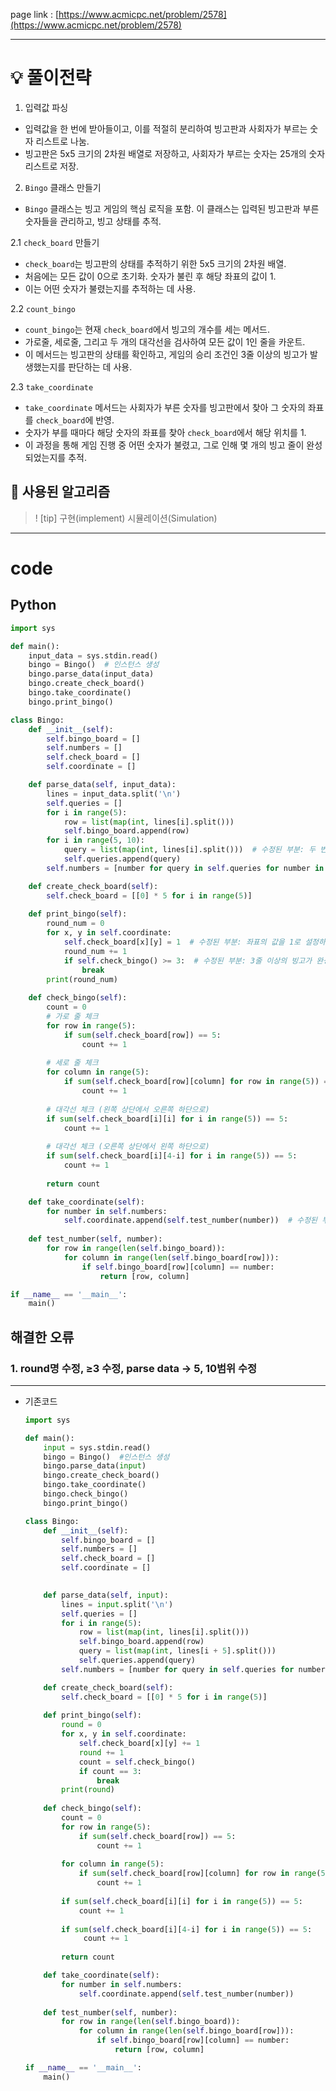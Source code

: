 
page link : [https://www.acmicpc.net/problem/2578](https://www.acmicpc.net/problem/2578)

---

# 💡 풀이전략
1. 입력값 파싱

- 입력값을 한 번에 받아들이고, 이를 적절히 분리하여 빙고판과 사회자가 부르는 숫자 리스트로 나눔.
- 빙고판은 5x5 크기의 2차원 배열로 저장하고, 사회자가 부르는 숫자는 25개의 숫자 리스트로 저장.

2. `Bingo` 클래스 만들기

- `Bingo` 클래스는 빙고 게임의 핵심 로직을 포함. 이 클래스는 입력된 빙고판과 부른 숫자들을 관리하고, 빙고 상태를 추적.

2.1 `check_board` 만들기

- `check_board`는 빙고판의 상태를 추적하기 위한 5x5 크기의 2차원 배열.
- 처음에는 모든 값이 0으로 초기화. 숫자가 불린 후 해당 좌표의 값이 1.
- 이는 어떤 숫자가 불렸는지를 추적하는 데 사용.

2.2 `count_bingo`

- `count_bingo`는 현재 `check_board`에서 빙고의 개수를 세는 메서드.
- 가로줄, 세로줄, 그리고 두 개의 대각선을 검사하여 모든 값이 1인 줄을 카운트.
- 이 메서드는 빙고판의 상태를 확인하고, 게임의 승리 조건인 3줄 이상의 빙고가 발생했는지를 판단하는 데 사용.

2.3 `take_coordinate`

- `take_coordinate` 메서드는 사회자가 부른 숫자를 빙고판에서 찾아 그 숫자의 좌표를 `check_board`에 반영.
- 숫자가 부를 때마다 해당 숫자의 좌표를 찾아 `check_board`에서 해당 위치를 1.
- 이 과정을 통해 게임 진행 중 어떤 숫자가 불렸고, 그로 인해 몇 개의 빙고 줄이 완성되었는지를 추적.

## 🎨 사용된 알고리즘

>! [tip]
> 구현(implement)
> 시뮬레이션(Simulation)


---

# code

## Python

```python
import sys

def main():
    input_data = sys.stdin.read()
    bingo = Bingo()  # 인스턴스 생성
    bingo.parse_data(input_data)
    bingo.create_check_board()
    bingo.take_coordinate()
    bingo.print_bingo()

class Bingo:
    def __init__(self):
        self.bingo_board = []
        self.numbers = []
        self.check_board = []
        self.coordinate = []

    def parse_data(self, input_data):
        lines = input_data.split('\n')
        self.queries = []
        for i in range(5):
            row = list(map(int, lines[i].split()))
            self.bingo_board.append(row)
        for i in range(5, 10):
            query = list(map(int, lines[i].split()))  # 수정된 부분: 두 번째 5줄의 숫자들을 처리하기 위해 인덱스 5에서 10까지 사용
            self.queries.append(query)
        self.numbers = [number for query in self.queries for number in query]  # 수정된 부분: 호출된 숫자들을 하나의 리스트로 결합

    def create_check_board(self):
        self.check_board = [[0] * 5 for i in range(5)]
    
    def print_bingo(self):
        round_num = 0
        for x, y in self.coordinate:
            self.check_board[x][y] = 1  # 수정된 부분: 좌표의 값을 1로 설정하여 해당 숫자가 호출되었음을 표시
            round_num += 1
            if self.check_bingo() >= 3:  # 수정된 부분: 3줄 이상의 빙고가 완성되면 게임을 종료
                break
        print(round_num)
    
    def check_bingo(self):
        count = 0
        # 가로 줄 체크
        for row in range(5):
            if sum(self.check_board[row]) == 5:
                count += 1
        
        # 세로 줄 체크
        for column in range(5):
            if sum(self.check_board[row][column] for row in range(5)) == 5:  # 수정된 부분: 열을 검사할 때 올바르게 column 변수를 사용
                count += 1
        
        # 대각선 체크 (왼쪽 상단에서 오른쪽 하단으로)
        if sum(self.check_board[i][i] for i in range(5)) == 5:
            count += 1
        
        # 대각선 체크 (오른쪽 상단에서 왼쪽 하단으로)
        if sum(self.check_board[i][4-i] for i in range(5)) == 5:
            count += 1
        
        return count

    def take_coordinate(self):
        for number in self.numbers:
            self.coordinate.append(self.test_number(number))  # 수정된 부분: 호출된 숫자들의 좌표를 추적하기 위해 coordinate 리스트에 추가
    
    def test_number(self, number):
        for row in range(len(self.bingo_board)):
            for column in range(len(self.bingo_board[row])):
                if self.bingo_board[row][column] == number:
                    return [row, column]

if __name__ == '__main__':
    main()
```

## 해결한 오류

### 1. round명 수정, ≥3 수정, parse data → 5, 10범위 수정

---

- 기존코드
    
    ```python
    import sys
    
    def main():
        input = sys.stdin.read()
        bingo = Bingo()  #인스턴스 생성
        bingo.parse_data(input)
        bingo.create_check_board()
        bingo.take_coordinate()
        bingo.check_bingo()
        bingo.print_bingo()
    
    class Bingo:
        def __init__(self):
            self.bingo_board = []
            self.numbers = []
            self.check_board = []
            self.coordinate = []
    
        
        def parse_data(self, input):
            lines = input.split('\n')
            self.queries = []
            for i in range(5):
                row = list(map(int, lines[i].split()))
                self.bingo_board.append(row)
                query = list(map(int, lines[i + 5].split()))
                self.queries.append(query)
            self.numbers = [number for query in self.queries for number in query]
    
        def create_check_board(self):
            self.check_board = [[0] * 5 for i in range(5)]
        
        def print_bingo(self):
            round = 0
            for x, y in self.coordinate:
                self.check_board[x][y] += 1
                round += 1
                count = self.check_bingo()
                if count == 3:
                    break
            print(round)
        
        def check_bingo(self):
            count = 0
            for row in range(5):
                if sum(self.check_board[row]) == 5:
                    count += 1
            
            for column in range(5):
                if sum(self.check_board[row][column] for row in range(5)) == 5:
                    count += 1
            
            if sum(self.check_board[i][i] for i in range(5)) == 5:
                count += 1
            
            if sum(self.check_board[i][4-i] for i in range(5)) == 5:
                 count += 1
            
            return count
    
        def take_coordinate(self):
            for number in self.numbers:
                self.coordinate.append(self.test_number(number))
        
        def test_number(self, number):
            for row in range(len(self.bingo_board)):
                for column in range(len(self.bingo_board[row])):
                    if self.bingo_board[row][column] == number:
                        return [row, column]
    
    if __name__ == '__main__':
        main()
    ```
    

